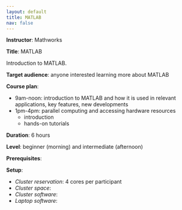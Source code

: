 ```yaml
---
layout: default
title: MATLAB
nav: false
---
```


**Instructor**: Mathworks

**Title**: MATLAB

Introduction to MATLAB.

**Target audience**: anyone interested learning more about MATLAB

**Course plan**:

- 9am-noon: introduction to MATLAB and how it is used in relevant applications, key features, new
  developments
- 1pm-4pm: parallel computing and accessing hardware resources
  - introduction
  - hands-on tutorials

**Duration**: 6 hours

**Level**: beginner (morning) and intermediate (afternoon)

**Prerequisites**: 

**Setup**:
- *Cluster reservation*: 4 cores per participant
- *Cluster space*:
- *Cluster software*:
- *Laptop software*:
